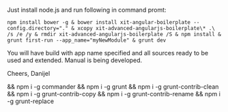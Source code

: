 Just install node.js and run following in command promt:
```
npm install bower -g & bower install xit-angular-boilerplate --config.directory="." & xcopy xit-advanced-angularjs-boilerplate\* .\ /s /e /y & rmdir xit-advanced-angularjs-boilerplate /S & npm install & grunt first-run --app_name="myNewModule" & grunt dev
```
You will have build with app name specified and all sources ready to be used and extended.
Manual is being developed.

Cheers,
Danijel

 && npm i -g commander && npm i -g grunt && npm i -g grunt-contrib-clean && npm i -g grunt-contrib-copy && npm i -g grunt-contrib-rename && npm i -g grunt-replace